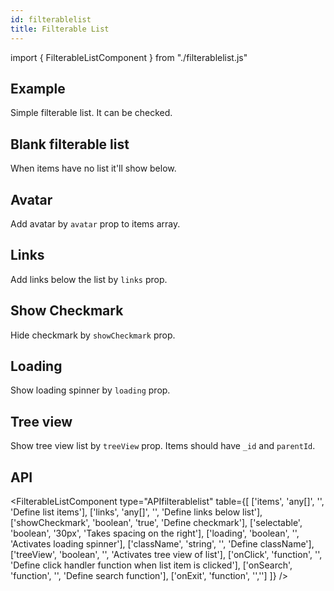 ```yaml
---
id: filterablelist
title: Filterable List
---
```


import { FilterableListComponent } from "./filterablelist.js"

## Example

<p>Simple filterable list. It can be checked.</p>
<FilterableListComponent />

## Blank filterable list

<p>When items have no list it'll show below.</p>
<FilterableListComponent type="null"/>

## Avatar

<p>Add avatar by <code>avatar</code> prop to items array.</p>
<FilterableListComponent type="avatar"/>

## Links

<p>Add links below the list by <code>links</code> prop. </p>
<FilterableListComponent type="link"/>

## Show Checkmark

<p>Hide checkmark by <code>showCheckmark</code> prop. </p>
<FilterableListComponent type="check" bo={false} />

## Loading

<p>Show loading spinner by <code>loading</code> prop. </p>
<FilterableListComponent type="load" bo={true} />

## Tree view

<p>Show tree view list by <code>treeView</code> prop. Items should have <code>_id</code> and <code>parentId</code>. </p>
<FilterableListComponent type="tree" bo={true} />

## API

<FilterableListComponent type="APIfilterablelist" table={[
  ['items', 'any[]', '', 'Define list items'],
  ['links', 'any[]', '', 'Define links below list'],
  ['showCheckmark', 'boolean', 'true', 'Define checkmark'],
  ['selectable', 'boolean', '30px', 'Takes spacing on the right'],
  ['loading', 'boolean', '', 'Activates loading spinner'],
  ['className', 'string', '', 'Define className'],
  ['treeView', 'boolean', '', 'Activates tree view of list'],
  ['onClick', 'function', '', 'Define click handler function when list item is clicked'],
  ['onSearch', 'function', '', 'Define search function'],
  ['onExit', 'function', '','']
]} />